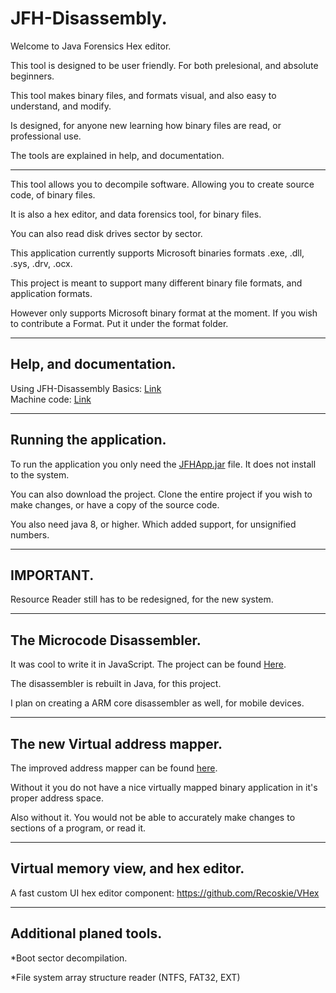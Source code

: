 JFH-Disassembly.
=============================

Welcome to Java Forensics Hex editor.

This tool is designed to be user friendly. For both prelesional, and absolute beginners.

This tool makes binary files, and formats visual, and also easy to understand, and modify.

Is designed, for anyone new learning how binary files are read, or professional use.

The tools are explained in help, and documentation.

------------------------------------------------------------

This tool allows you to decompile software. Allowing you to create source code, of binary files.

It is also a hex editor, and data forensics tool, for binary files.

You can also read disk drives sector by sector.

This application currently supports Microsoft binaries formats .exe, .dll, .sys, .drv, .ocx.

This project is meant to support many different binary file formats, and application formats.

However only supports Microsoft binary format at the moment. If you wish to contribute a Format. Put it under the format folder.

------------------------------------------------------------
Help, and documentation.
------------------------------------------------------------

Using JFH-Disassembly Basics: <a href="https://recoskie.github.io/JFH-Disassembly/docs/Basics.html">Link</a><br />
Machine code: <a href="https://recoskie.github.io/JFH-Disassembly/docs/Machine.html">Link</a>

------------------------------------------------------------
Running the application.
------------------------------------------------------------

To run the application you only need the <a href="https://github.com/Recoskie/JFH-Disassembly/raw/master/JFHApp.jar">JFHApp.jar</a> file. It does not install to the system.

You can also download the project. Clone the entire project if you wish to make changes, or have a copy of the source code.

You also need java 8, or higher. Which added support, for unsignified numbers.

------------------------------------------------------------
IMPORTANT.
------------------------------------------------------------

Resource Reader still has to be redesigned, for the new system.

------------------------------------------------------------
The Microcode Disassembler.
------------------------------------------------------------

It was cool to write it in JavaScript. The project can be found <a href="https://github.com/Recoskie/X86-64-CPU-Binary-Code-Disassembler-JS">Here</a>.

The disassembler is rebuilt in Java, for this project.

I plan on creating a ARM core disassembler as well, for mobile devices.

------------------------------------------------------------
The new Virtual address mapper.
------------------------------------------------------------

The improved address mapper can be found <a href="https://github.com/Recoskie/RandomAccessFileV">here</a>.

Without it you do not have a nice virtually mapped binary application in it's proper address space.

Also without it. You would not be able to accurately make changes to sections of a program, or read it.

------------------------------------------------------------
Virtual memory view, and hex editor.
------------------------------------------------------------

A fast custom UI hex editor component: https://github.com/Recoskie/VHex

------------------------------------------------------------
Additional planed tools.
------------------------------------------------------------

*Boot sector decompilation.

*File system array structure reader (NTFS, FAT32, EXT)
